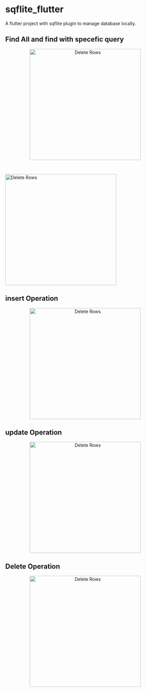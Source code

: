 # sqflite_flutter

A flutter project with sqflite plugin to manage database locally.

## Find All and find with specefic query
<p align="center">
  <img src="https://github.com/amirjadhav/flutter-sqflite-database/blob/master/screenshot/findall.png" width="350" title="Delete Rows">
  <pre>                 </pre>
  <img src="https://github.com/amirjadhav/flutter-sqflite-database/blob/master/screenshot/queryspecific.png" width="350" title="Delete Rows">
</p>


## insert Operation
<p align="center">
  <img src="https://github.com/amirjadhav/flutter-sqflite-database/blob/master/screenshot/insert.png" width="350" title="Delete Rows">
</p>

## update Operation
<p align="center">
  <img src="https://github.com/amirjadhav/flutter-sqflite-database/blob/master/screenshot/update.png" width="350" title="Delete Rows">
</p>

## Delete Operation
<p align="center">
  <img src="https://github.com/amirjadhav/flutter-sqflite-database/blob/master/screenshot/delete.png" width="350" title="Delete Rows">
</p>
